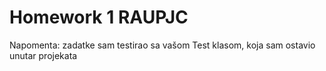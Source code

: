 # Homework 1 RAUPJC
Napomenta: zadatke sam testirao sa vašom Test klasom, koja sam ostavio unutar projekata